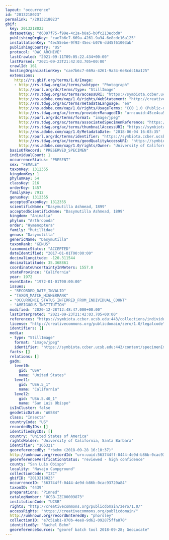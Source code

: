 ```yaml
---
layout: "occurrence"
id: "2013218023"
permalink: "/2013218023"
gbif:
  key: 2013218023
  datasetKey: "d6097f75-f99e-4c2a-b8a5-b0fc213ecbd0"
  publishingOrgKey: "cae7b6c7-669a-4261-9a34-6e8cdc16a125"
  installationKey: "4ec55ebe-9f92-45ec-b076-dd45f61003ab"
  publishingCountry: "US"
  protocol: "DWC_ARCHIVE"
  lastCrawled: "2021-09-11T09:05:22.434+00:00"
  lastParsed: "2021-09-23T21:42:03.705+00:00"
  crawlId: 161
  hostingOrganizationKey: "cae7b6c7-669a-4261-9a34-6e8cdc16a125"
  extensions:
    http://rs.gbif.org/terms/1.0/Image:
    - http://rs.tdwg.org/ac/terms/subtype: "Photograph"
      http://purl.org/dc/terms/type: "StillImage"
      http://rs.tdwg.org/ac/terms/accessURI: "https://symbiota.ccber.ucsb.edu:443/content/specimenImages/UCSB_IZC/UCSB-IZC00009/UCSB-IZC00009873_lg.jpg"
      http://ns.adobe.com/xap/1.0/rights/WebStatement: "http://creativecommons.org/publicdomain/zero/1.0/"
      http://rs.tdwg.org/ac/terms/metadataLanguage: "en"
      http://ns.adobe.com/xap/1.0/rights/UsageTerms: "CC0 1.0 (Public-domain)"
      http://rs.tdwg.org/ac/terms/providerManagedID: "urn:uuid:45ce4ca5-47c4-4bf8-bc62-d3762217d5ad"
      http://purl.org/dc/terms/format: "image/jpeg"
      http://rs.tdwg.org/ac/terms/associatedSpecimenReference: "https://symbiota.ccber.ucsb.edu:443/collections/individual/index.php?occid=105321"
      http://rs.tdwg.org/ac/terms/thumbnailAccessURI: "https://symbiota.ccber.ucsb.edu:443/content/specimenImages/UCSB_IZC/UCSB-IZC00009/UCSB-IZC00009873_tn.jpg"
      http://ns.adobe.com/xap/1.0/MetadataDate: "2018-06-04 16:03:35"
      http://purl.org/dc/terms/identifier: "https://symbiota.ccber.ucsb.edu:443/content/specimenImages/UCSB_IZC/UCSB-IZC00009/UCSB-IZC00009873_lg.jpg"
      http://rs.tdwg.org/ac/terms/goodQualityAccessURI: "https://symbiota.ccber.ucsb.edu:443/content/specimenImages/UCSB_IZC/UCSB-IZC00009/UCSB-IZC00009873.jpg"
      http://ns.adobe.com/xap/1.0/rights/Owner: "University of California, Santa Barbara"
  basisOfRecord: "PRESERVED_SPECIMEN"
  individualCount: 1
  occurrenceStatus: "PRESENT"
  sex: "FEMALE"
  taxonKey: 1312355
  kingdomKey: 1
  phylumKey: 54
  classKey: 216
  orderKey: 1457
  familyKey: 7912
  genusKey: 1312355
  acceptedTaxonKey: 1312355
  scientificName: "Dasymutilla Ashmead, 1899"
  acceptedScientificName: "Dasymutilla Ashmead, 1899"
  kingdom: "Animalia"
  phylum: "Arthropoda"
  order: "Hymenoptera"
  family: "Mutillidae"
  genus: "Dasymutilla"
  genericName: "Dasymutilla"
  taxonRank: "GENUS"
  taxonomicStatus: "ACCEPTED"
  dateIdentified: "2017-01-01T00:00:00"
  decimalLongitude: -120.311544
  decimalLatitude: 35.368861
  coordinateUncertaintyInMeters: 1557.0
  stateProvince: "California"
  year: 1972
  eventDate: "1972-01-01T00:00:00"
  issues:
  - "RECORDED_DATE_INVALID"
  - "TAXON_MATCH_HIGHERRANK"
  - "OCCURRENCE_STATUS_INFERRED_FROM_INDIVIDUAL_COUNT"
  - "AMBIGUOUS_INSTITUTION"
  modified: "2020-12-28T12:48:47.000+00:00"
  lastInterpreted: "2021-09-23T21:42:03.705+00:00"
  references: "https://symbiota.ccber.ucsb.edu:443/collections/individual/index.php?occid=105321"
  license: "http://creativecommons.org/publicdomain/zero/1.0/legalcode"
  identifiers: []
  media:
  - type: "StillImage"
    format: "image/jpeg"
    identifier: "https://symbiota.ccber.ucsb.edu:443/content/specimenImages/UCSB_IZC/UCSB-IZC00009/UCSB-IZC00009873_lg.jpg"
  facts: []
  relations: []
  gadm:
    level0:
      gid: "USA"
      name: "United States"
    level1:
      gid: "USA.5_1"
      name: "California"
    level2:
      gid: "USA.5.40_1"
      name: "San Luis Obispo"
  isInCluster: false
  geodeticDatum: "WGS84"
  class: "Insecta"
  countryCode: "US"
  recordedByIDs: []
  identifiedByIDs: []
  country: "United States of America"
  rightsHolder: "University of California, Santa Barbara"
  identifier: "105321"
  georeferencedBy: "rbehm (2018-09-28 16:10:37)"
  http://unknown.org/recordId: "urn:uuid:563744ff-0444-4e9d-b86b-0cac93720a84"
  georeferenceVerificationStatus: "reviewed - high confidence"
  county: "San Luis Obispo"
  locality: "Navajo Campground"
  collectionCode: "IZC"
  gbifID: "2013218023"
  occurrenceID: "563744ff-0444-4e9d-b86b-0cac93720a84"
  taxonID: "4439"
  preparations: "Pinned"
  catalogNumber: "UCSB-IZC00009873"
  institutionCode: "UCSB"
  rights: "http://creativecommons.org/publicdomain/zero/1.0/"
  accessRights: "https://creativecommons.org/publicdomain/"
  http://unknown.org/recordEnteredBy: "phorsley"
  collectionID: "e7c51ab1-870b-4ee8-9d62-092875ffa870"
  identifiedBy: "Rachel Behm"
  georeferenceSources: "georef batch tool 2018-09-28; GeoLocate"
---
```

